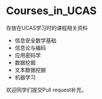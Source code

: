 # Courses_in_UCAS
存放在UCAS学习时的课程相关资料

+ 信息安全数学基础
+ 信息论与编码
+ 应用密码学
+ 数据挖掘
+ 文本数据挖掘
+ 机器学习

欢迎同学们提交Pull request补充。
